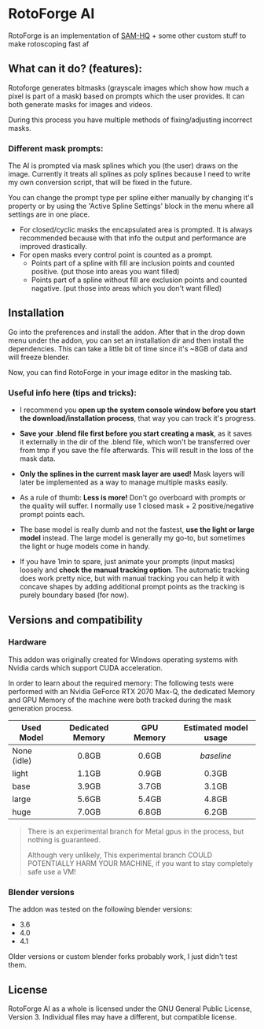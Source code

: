 # RotoForge AI

RotoForge is an implementation of [SAM-HQ](https://github.com/SysCV/sam-hq/tree/main) + some other custom stuff to make rotoscoping fast af

## What can it do? (features):

Rotoforge generates bitmasks (grayscale images which show how much a pixel is part of a mask) based on prompts which the user provides. It can both generate masks for images and videos.

During this process you have multiple methods of fixing/adjusting incorrect masks.

### Different mask prompts:

The AI is prompted via mask splines which you (the user) draws on the image.
Currently it treats all splines as poly splines because I need to write my own conversion script, that will be fixed in the future.

You can change the prompt type per spline either manually by changing it's property or by using the 'Active Spline Settings' block in the menu where all settings are in one place.

* For closed/cyclic masks the encapsulated area is prompted. It is always recommended because with that info the output and performance are improved drastically.
* For open masks every control point is counted as a prompt. 
    * Points part of a spline with fill are inclusion points and counted positive. (put those into areas you want filled)
    * Points part of a spline without fill are exclusion points and counted nagative. (put those into areas which you don't want filled)

## Installation

Go into the preferences and install the addon. After that in the drop down menu under the addon, you can set an installation dir and then install the dependencies. This can take a little bit of time since it's ~8GB of data and will freeze blender.

Now, you can find RotoForge in your image editor in the masking tab.

### Useful info here (tips and tricks):

* I recommend you **open up the system console window before you start the download/installation process**, that way you can track it's progress.

* **Save your .blend file first before you start creating a mask**, as it saves it externally in the dir of the .blend file, which won't be transferred over from tmp if you save the file afterwards. This will result in the loss of the mask data.

* **Only the splines in the current mask layer are used!** Mask layers will later be implemented as a way to manage multiple masks easily.

* As a rule of thumb: **Less is more!** Don't go overboard with prompts or the quality will suffer. I normally use 1 closed mask + 2 positive/negative prompt points each.

* The base model is really dumb and not the fastest, **use the light or large model** instead.
The large model is generally my go-to, but sometimes the light or huge models come in handy.

* If you have 1min to spare, just animate your prompts (input masks) loosely and **check the manual tracking option**. The automatic tracking does work pretty nice, but with manual tracking you can help it with concave shapes by adding additional prompt points as the tracking is purely boundary based (for now).

## Versions and compatibility

### Hardware
This addon was originally created for Windows operating systems with Nvidia cards which support CUDA acceleration.

In order to learn about the required memory: The following tests were performed with an Nvidia GeForce RTX 2070 Max-Q, the dedicated Memory and GPU Memory of the machine were both tracked during the mask generation process.

| Used Model    | Dedicated Memory | GPU Memory | Estimated model usage |
| ------------- |:----------------:|:----------:|:---------------------:|
| None (idle)   | 0.8GB            | 0.6GB      | *baseline*            |
| light         | 1.1GB            | 0.9GB      | 0.3GB                 |
| base          | 3.9GB            | 3.7GB      | 3.1GB                 |
| large         | 5.6GB            | 5.4GB      | 4.8GB                 |
| huge          | 7.0GB            | 6.8GB      | 6.2GB                 |


>There is an experimental branch for Metal gpus in the process, but nothing is guaranteed. 
>
>Although very unlikely, This experimental branch COULD POTENTIALLY HARM YOUR MACHINE, if you want to stay completely safe use a VM!

### Blender versions
The addon was tested on the following blender versions:

* 3.6
* 4.0
* 4.1

Older versions or custom blender forks probably work, I just didn't test them.

## License

RotoForge AI as a whole is licensed under the GNU General Public License, Version 3. 
Individual files may have a different, but compatible license.
